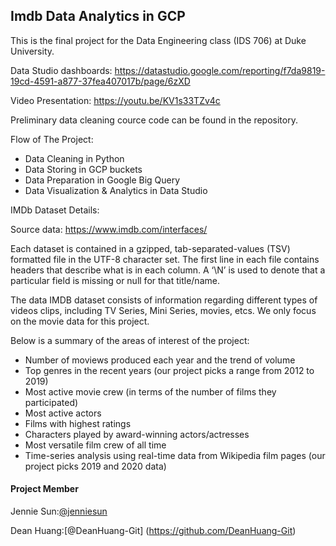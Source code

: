 ## Imdb Data Analytics in GCP

This is the final project for the Data Engineering class (IDS 706) at Duke University. 

Data Studio dashboards: https://datastudio.google.com/reporting/f7da9819-19cd-4591-a877-37fea407017b/page/6zXD

Video Presentation: https://youtu.be/KV1s33TZv4c

Preliminary data cleaning cource code can be found in the repository. 


Flow of The Project: 

* Data Cleaning in Python
* Data Storing in GCP buckets
* Data Preparation in Google Big Query
* Data Visualization & Analytics in Data Studio


IMDb Dataset Details:

Source data: https://www.imdb.com/interfaces/

Each dataset is contained in a gzipped, tab-separated-values (TSV) formatted file in the UTF-8 character set. The first line in each file contains headers that describe what is in each column. A ‘\N’ is used to denote that a particular field is missing or null for that title/name. 

The data IMDB dataset consists of information regarding different types of videos clips, including TV Series, Mini Series, movies, etcs. We only focus on the movie data for this project.  

Below is a summary of the areas of interest of the project: 

* Number of moviews produced each year and the trend of volume
* Top genres in the recent years (our project picks a range from 2012 to 2019)
* Most active movie crew (in terms of the number of films they participated)
* Most active actors
* Films with highest ratings
* Characters played by award-winning actors/actresses
* Most versatile film crew of all time
* Time-series analysis using real-time data from Wikipedia film pages (our project picks 2019 and 2020 data)


#### Project Member
Jennie Sun:[@jenniesun](https://github.com/jenniesun)

Dean Huang:[@DeanHuang-Git] (https://github.com/DeanHuang-Git)
